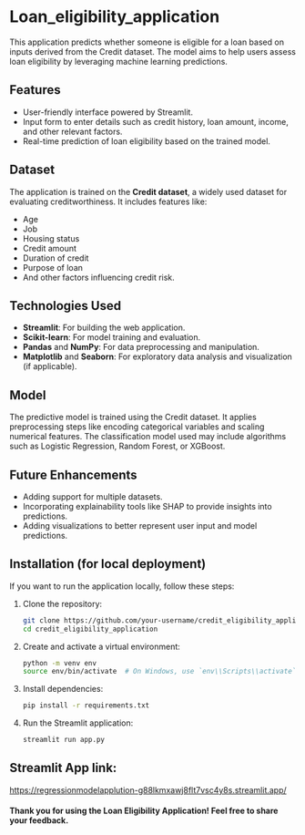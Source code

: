 # Loan_eligibility_application
This application predicts whether someone is eligible for a loan based on inputs derived from the Credit dataset. The model aims to help users assess loan eligibility by leveraging machine learning predictions.

## Features
- User-friendly interface powered by Streamlit.
- Input form to enter details such as credit history, loan amount, income, and other relevant factors.
- Real-time prediction of loan eligibility based on the trained model.

## Dataset
The application is trained on the **Credit dataset**, a widely used dataset for evaluating creditworthiness. It includes features like:
- Age
- Job
- Housing status
- Credit amount
- Duration of credit
- Purpose of loan
- And other factors influencing credit risk.

## Technologies Used
- **Streamlit**: For building the web application.
- **Scikit-learn**: For model training and evaluation.
- **Pandas** and **NumPy**: For data preprocessing and manipulation.
- **Matplotlib** and **Seaborn**: For exploratory data analysis and visualization (if applicable).

## Model
The predictive model is trained using the Credit dataset. It applies preprocessing steps like encoding categorical variables and scaling numerical features. The classification model used may include algorithms such as Logistic Regression, Random Forest, or XGBoost.

## Future Enhancements
* Adding support for multiple datasets.
* Incorporating explainability tools like SHAP to provide insights into predictions.
* Adding visualizations to better represent user input and model predictions.

## Installation (for local deployment)
If you want to run the application locally, follow these steps:

1. Clone the repository:
   ```bash
   git clone https://github.com/your-username/credit_eligibility_application.git
   cd credit_eligibility_application

2. Create and activate a virtual environment:
   ```bash
   python -m venv env
   source env/bin/activate  # On Windows, use `env\\Scripts\\activate`

3. Install dependencies:
   ```bash
   pip install -r requirements.txt

4. Run the Streamlit application:
   ```bash
   streamlit run app.py

## Streamlit App link:
https://regressionmodelapplution-g88lkmxawj8flt7vsc4y8s.streamlit.app/

#### Thank you for using the Loan Eligibility Application! Feel free to share your feedback.
